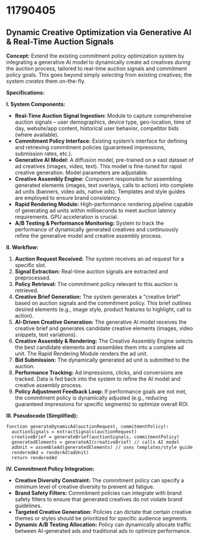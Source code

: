 # 11790405

## Dynamic Creative Optimization via Generative AI & Real-Time Auction Signals

**Concept:** Extend the existing commitment policy optimization system by integrating a generative AI model to dynamically create ad creatives *during* the auction process, tailored to real-time auction signals and commitment policy goals. This goes beyond simply *selecting* from existing creatives; the system *creates* them on-the-fly.

**Specifications:**

**I. System Components:**

*   **Real-Time Auction Signal Ingestion:**  Module to capture comprehensive auction signals – user demographics, device type, geo-location, time of day, website/app content, historical user behavior, competitor bids (where available).
*   **Commitment Policy Interface:**  Existing system’s interface for defining and retrieving commitment policies (guaranteed impressions, submission rates, etc.).
*   **Generative AI Model:** A diffusion model, pre-trained on a vast dataset of ad creatives (images, video, text). This model is fine-tuned for rapid creative generation.  Model parameters are adjustable.
*   **Creative Assembly Engine:** Component responsible for assembling generated elements (images, text overlays, calls to action) into complete ad units (banners, video ads, native ads).  Templates and style guides are employed to ensure brand consistency.
*   **Rapid Rendering Module:** High-performance rendering pipeline capable of generating ad units within milliseconds to meet auction latency requirements. GPU acceleration is crucial.
*   **A/B Testing & Performance Monitoring:** System to track the performance of dynamically generated creatives and continuously refine the generative model and creative assembly process.

**II. Workflow:**

1.  **Auction Request Received:** The system receives an ad request for a specific slot.
2.  **Signal Extraction:** Real-time auction signals are extracted and preprocessed.
3.  **Policy Retrieval:**  The commitment policy relevant to this auction is retrieved.
4.  **Creative Brief Generation:** The system generates a "creative brief" based on auction signals and the commitment policy. This brief outlines desired elements (e.g., image style, product features to highlight, call to action).
5.  **AI-Driven Creative Generation:** The generative AI model receives the creative brief and generates candidate creative elements (images, video snippets, text variations).
6.  **Creative Assembly & Rendering:** The Creative Assembly Engine selects the best candidate elements and assembles them into a complete ad unit.  The Rapid Rendering Module renders the ad unit.
7.  **Bid Submission:** The dynamically generated ad unit is submitted to the auction.
8.  **Performance Tracking:**  Ad impressions, clicks, and conversions are tracked. Data is fed back into the system to refine the AI model and creative assembly process.
9.  **Policy Adjustment Feedback Loop:**  If performance goals are not met, the commitment policy is dynamically adjusted (e.g., reducing guaranteed impressions for specific segments) to optimize overall ROI.

**III. Pseudocode (Simplified):**

```
function generateDynamicAd(auctionRequest, commitmentPolicy):
  auctionSignals = extractSignals(auctionRequest)
  creativeBrief = generateBrief(auctionSignals, commitmentPolicy)
  generatedElements = generateAI(creativeBrief) // calls AI model
  adUnit = assembleAd(generatedElements) // uses templates/style guide
  renderedAd = renderAd(adUnit)
  return renderedAd
```

**IV. Commitment Policy Integration:**

*   **Creative Diversity Constraint:** The commitment policy can specify a minimum level of creative diversity to prevent ad fatigue.
*   **Brand Safety Filters:** Commitment policies can integrate with brand safety filters to ensure that generated creatives do not violate brand guidelines.
*   **Targeted Creative Generation:**  Policies can dictate that certain creative themes or styles should be prioritized for specific audience segments.
*   **Dynamic A/B Testing Allocation:** Policy can dynamically allocate traffic between AI-generated ads and traditional ads to optimize performance.